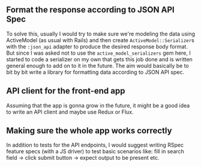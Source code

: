 ## Format the response according to JSON API Spec
To solve this, usually I would try to make sure we're modeling the data using ActiveModel (as usual with Rails) and then create `ActiveModel::Serializer`s with the `:json_api` adapter to produce the desired response body format. But since I was asked not to use the `active_model_serializers` gem here, I started to code a serializer on my own that gets this job done and is written general enough to add on to it in the future. The aim would basically be to bit by bit write a library for formatting data according to JSON API spec.

## API client for the front-end app
Assuming that the app is gonna grow in the future, it might be a good idea to write an API client and maybe use Redux or Flux.

## Making sure the whole app works correctly
In addition to tests for the API endpoints, I would suggest writing RSpec feature specs (with a JS driver) to test basic scenarios like: fill in search field -> click submit button -> expect output to be present etc.
